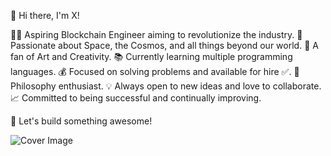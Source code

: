 👋 Hi there, I'm X! 

👨‍💻 Aspiring Blockchain Engineer aiming to revolutionize the industry.
🚀 Passionate about Space, the Cosmos, and all things beyond our world.
🎨 A fan of Art and Creativity.
📚 Currently learning multiple programming languages.
💰 Focused on solving problems and available for hire ✅.
🌌 Philosophy enthusiast.
💡 Always open to new ideas and love to collaborate.
📈 Committed to being successful and continually improving.

🔗 Let's build something awesome!


![Cover Image](https://i.pinimg.com/originals/8e/90/a4/8e90a4bf877ea8be10a9d5341c1382a3.jpg)


